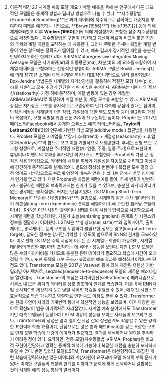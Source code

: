 2. 이론적 배경
2.1 시계열 예측 모델 개요
시계열 예측을 위해 본 연구에서 다룬 대표적인 모델들은 통계적 방법과 딥러닝 방법으로 나눌 수 있다. **지수평활법(Exponential Smoothing)**은 과거 데이터에 지수적으로 감쇠하는 가중치를 부여하여 미래를 예측하는 기법으로, **Brown(1956)**과 Holt(1957)[2] 등에 의해 체계화되었고 이후 **Winters(1960)**[2]에 의해 계절성까지 포함한 삼중 지수평활법으로 확장되었다 . 지수평활법은 구현이 간단하고 계산이 빠르며 비교적 짧은 기간의 추세와 계절 패턴을 포착하는 데 사용된다. 그러나 뚜렷한 추세나 복잡한 계절 변동이 있는 경우에는 정확도가 떨어질 수 있고, 예측 결과가 장기적인 패턴을 충분히 반영하지 못하는 한계가 있다.
ARIMA(Autoregressive Integrated Moving Average) 모델은 자기회귀(ar)와 이동평균(ma), 차분(d)의 세 요소를 조합하여 시계열 데이터를 모형화하는 전통적인 방법이다. ARIMA 모델은 Box와 Jenkins[1]에 의해 1970년 소개된 이래 시계열 분석의 대표적인 기법으로 널리 활용되었다 . Box-Jenkins 방법론은 시계열의 자기상관성을 활용하여 적절한 모형 차수(p, d, q)를 식별하고 모수 추정과 진단을 거쳐 예측을 수행한다. ARIMA는 데이터의 정상성(stationarity) 가정 하에 동작하며, 계절 변동이 있는 경우 계절형 ARIMA(SARIMA)로 확장하여 계절 차분 및 계절 모수를 포함할 수 있다. ARIMA의 장점은 자기상관 구조를 명시적으로 모델링하여 단기 예측에 강점이 있다는 점이며, 단점은 비정상 시계열의 차분 작업, 계절성에 대한 별도 모형화 등이 필요하여 과정이 복잡하고, 모형 식별을 위한 전문 지식이 요구된다는 점이다.
Prophet은 2017년 페이스북(Facebook)에서 공개한 오픈소스 예측 라이브러리로, **Taylor와 Letham(2018)**[3]의 연구에 기반한 가법 모델(additive model) 접근법을 사용한다. Prophet 모델은 시계열을 **장기 추세(trend) + 계절성(seasonality) + 휴일 효과(holidays)**의 합으로 보고 이를 개별적으로 모델링한다. 추세는 선형 또는 로그형 성장으로, 계절성은 주기적인 패턴(예: 연중, 주중, 일중 주기)으로 표현하며, 휴일이나 이벤트의 효과를 추가적인 회귀요소로 포함한다 . Prophet의 가장 큰 장점은 사용 편의성으로, 데이터에 내재된 추세와 계절성을 자동으로 처리하고 이상치에 강건하게 동작하도록 설계되었다. 별도의 정상성 변환이나 복잡한 모수 결정 과정 없이도 기본값으로도 빠르게 양질의 예측을 얻을 수 있다는 점에서 실무 영역에서 인기를 얻고 있다. 다만 Prophet은 복잡한 패턴(예를 들어, 추세 변화가 빈번하거나 불규칙한 패턴)의 예측력에서는 한계가 있을 수 있으며, 충분한 과거 데이터가 없는 경우에는 불확실성이 커지는 단점이 있다.
LSTM(Long Short-Term Memory)은 **순환 신경망(RNN)**의 일종으로, 시계열과 같은 순차 데이터의 장기 의존성(long-term dependency) 문제를 해결하기 위해 고안된 딥러닝 모델이다[4] . RNN은 이전 시점의 출력이나 상태를 다음 시점의 입력으로 사용함으로써 시계열 패턴을 학습하지만, 기울기 소실(vanishing gradient) 문제로 긴 시퀀스의 정보를 전달하기 어려웠다. LSTM은 **셀 상태(cell state)**와 입력게이트, 출력게이트, 망각게이트 등의 구조를 도입하여 불필요한 정보는 잊고(long short-term forget), 필요한 정보는 장기간 기억할 수 있도록 함으로써 RNN의 한계를 극복하였다. 이로 인해 LSTM은 수백 시점에 이르는 긴 시계열도 학습이 가능하며, 시계열 데이터의 복잡한 패턴까지 포착하는 데 뛰어난 성능을 보인다. 다만 LSTM 모델은 많은 수의 파라미터를 가지므로 충분한 훈련 데이터가 필요하고 학습에 시간이 오래 걸릴 수 있다. 또한 모델의 내부 구조가 복잡하여 예측 결과를 해석하기 어렵다는 단점도 있다.
Transformer 모델은 2017년 Vaswani 등에 의해 제안된 어텐션 기반 딥러닝 아키텍처로, seq2seq(sequence-to-sequence) 모델의 새로운 패러다임을 열었다[5] . Transformer의 핵심은 자기어텐션(self-attention) 메커니즘으로, 시퀀스 내 모든 위치의 데이터를 상호 참조하여 관계를 학습한다. 이를 통해 RNN처럼 순차적으로 계산하지 않고 병렬 처리로 학습을 수행할 수 있어, 매우 긴 시퀀스도 효율적으로 학습 가능하고 병렬화로 인한 속도 이점도 얻을 수 있다. Transformer는 원래 자연어 처리의 기계번역 등에서 혁신적인 성능을 보였으며, 이후 다양한 분야로 확산되어 범용 아키텍처로 자리잡았다. 시계열 예측 분야에서도 Transformer 기반 예측 모델들이 등장하여 LSTM 이상의 성능을 보이는 사례들이 보고되고 있다. Transformer의 장점은 멀리 떨어진 시점 간의 상관관계도 학습할 수 있는 강력한 표현력과 학습 효율이며, 단점으로는 많은 층과 헤드(head)를 갖는 복잡한 구조로 인해 모델 학습에 대량의 데이터가 필요하고, 결과를 해석하거나 원인을 추적하기 어려운 점이 있다.
요약하면, 전통 모델(지수평활법, ARIMA, Prophet)은 비교적 구현이 간단하고 명확한 통계적 해석이 가능하나 복잡한 패턴을 충분히 포착하지 못할 수 있다. 반면 딥러닝 모델(LSTM, Transformer)은 비선형적이고 복잡한 패턴 학습에 강력하지만 많은 데이터와 계산자원이 요구되며 모델 해석력 부족 문제가 있다. 이러한 모델들의 특성과 한계를 이해하고 문제에 맞게 선택하거나 결합하는 것이 시계열 예측 성능 향상의 열쇠이다.
